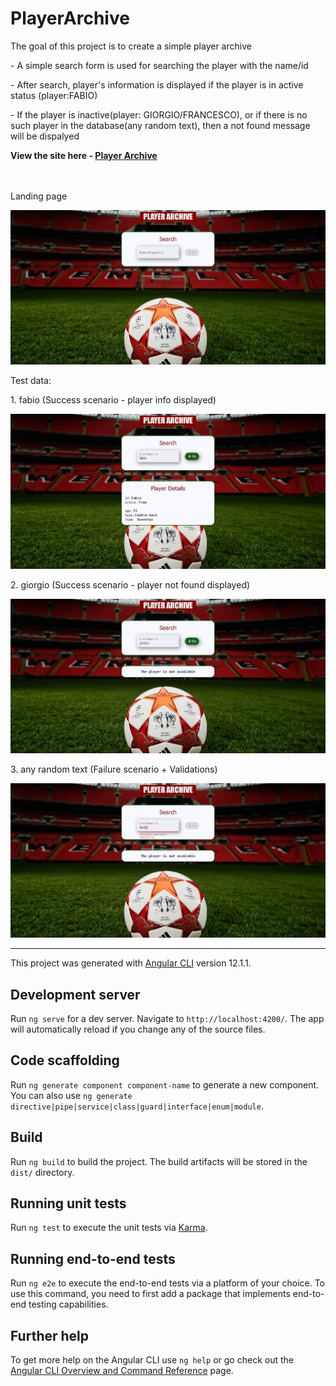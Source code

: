 # PlayerArchive
<p>The goal	of this	project	is to create a simple player archive</p>
<p>- A simple search form is used for searching the player with the name/id</p> 
<p>- After search, player's information is displayed if the player is in active status (player:FABIO) </p>
<p>- If the player is inactive(player: GIORGIO/FRANCESCO), or if there is no such player in the database(any random text), then a not found message will be dispalyed</p>
<strong> View the site here - <a target="_blank" href="https://divyabharathimanimaran.github.io/Player-archive">Player Archive</a></strong>
<br>
<br>
<br>
<p> Landing page</p>
<img alt="Landing page" src="src/assets/images/landing page.jpeg"/>

<p> Test data: </p>
<p> 1. fabio (Success scenario - player info displayed)</p>
<img alt="Fabio serach result" src="src/assets/images/fabio.jpeg"/>
<p> 2. giorgio (Success scenario - player not found displayed)</p>
<img alt="Giorgio search result" src="src/assets/images/giorgio.jpeg"/>
<p> 3. any random text (Failure scenario + Validations) </p>
<img alt="Random text with validation" src="src/assets/images/test+validation.jpeg"/>

<hr>

This project was generated with [Angular CLI](https://github.com/angular/angular-cli) version 12.1.1.

## Development server

Run `ng serve` for a dev server. Navigate to `http://localhost:4200/`. The app will automatically reload if you change any of the source files.

## Code scaffolding

Run `ng generate component component-name` to generate a new component. You can also use `ng generate directive|pipe|service|class|guard|interface|enum|module`.

## Build

Run `ng build` to build the project. The build artifacts will be stored in the `dist/` directory.

## Running unit tests

Run `ng test` to execute the unit tests via [Karma](https://karma-runner.github.io).

## Running end-to-end tests

Run `ng e2e` to execute the end-to-end tests via a platform of your choice. To use this command, you need to first add a package that implements end-to-end testing capabilities.

## Further help

To get more help on the Angular CLI use `ng help` or go check out the [Angular CLI Overview and Command Reference](https://angular.io/cli) page.
